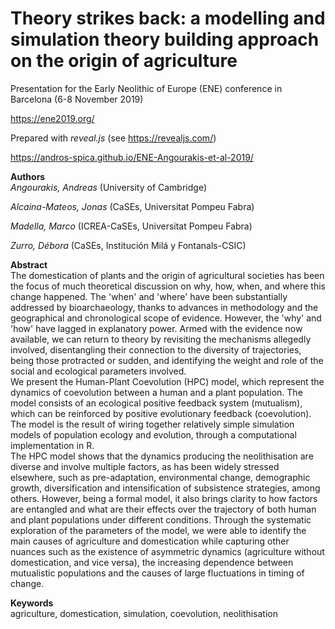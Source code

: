 # Theory strikes back: a modelling and simulation theory building approach on the origin of agriculture
Presentation for the Early Neolithic of Europe (ENE) conference in Barcelona (6-8 November 2019)

https://ene2019.org/

Prepared with *reveal.js* (see https://revealjs.com/)

https://andros-spica.github.io/ENE-Angourakis-et-al-2019/

**Authors**  
*Angourakis, Andreas* (University of Cambridge)

*Alcaina-Mateos, Jonas* (CaSEs, Universitat Pompeu Fabra)

*Madella, Marco* (ICREA-CaSEs, Universitat Pompeu Fabra)

*Zurro, Débora* (CaSEs, Institución Milá y Fontanals-CSIC)

**Abstract**  
The domestication of plants and the origin of agricultural societies has been the focus of much theoretical discussion on why, how, when, and where this change happened. The 'when' and 'where' have been substantially addressed by bioarchaeology, thanks to advances in methodology and the geographical and chronological scope of evidence. However, the 'why' and 'how' have lagged in explanatory power. Armed with the evidence now available, we can return to theory by revisiting the mechanisms allegedly involved, disentangling their connection to the diversity of trajectories, being those protracted or sudden, and identifying the weight and role of the social and ecological parameters involved.  
We present the Human-Plant Coevolution (HPC) model, which represent the dynamics of coevolution between a human and a plant population. The model consists of an ecological positive feedback system (mutualism), which can be reinforced by positive evolutionary feedback (coevolution). The model is the result of wiring together relatively simple simulation models of population ecology and evolution, through a computational implementation in R.  
The HPC model shows that the dynamics producing the neolithisation are diverse and involve multiple factors, as has been widely stressed elsewhere, such as pre-adaptation, environmental change, demographic growth, diversification and intensification of subsistence strategies, among others. However, being a formal model, it also brings clarity to how factors are entangled and what are their effects over the trajectory of both human and plant populations under different conditions. Through the systematic exploration of the parameters of the model, we were able to identify the main causes of agriculture and domestication while capturing other nuances such as the existence of asymmetric dynamics (agriculture without domestication, and vice versa), the increasing dependence between mutualistic populations and the causes of large fluctuations in timing of change.

**Keywords**  
agriculture, domestication, simulation, coevolution, neolithisation
